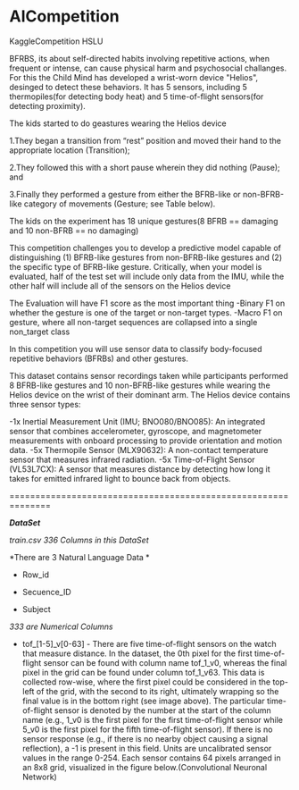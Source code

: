 # AICompetition
KaggleCompetition HSLU

BFRBS, its about self-directed habits involving repetitive actions, when frequent or intense, can cause physical harm and psychosocial challanges. For this the Child Mind has developed a wrist-worn device "Helios", desinged to detect these behaviors. It has 5 sensors, including 5 thermopiles(for detecting body heat) and 5 time-of-flight sensors(for detecting proximity).

The kids started to do geastures wearing the Helios device 

1.They began a transition from “rest” position and moved their hand to the appropriate location (Transition);

2.They followed this with a short pause wherein they did nothing (Pause); and

3.Finally they performed a gesture from either the BFRB-like or non-BFRB-like category of movements (Gesture; see Table below).


The kids on the experiment has 18 unique gestures(8 BFRB == damaging and 10 non-BFRB == no damaging) 



This competition challenges you to develop a predictive model capable of distinguishing (1) BFRB-like gestures from non-BFRB-like gestures and (2) the specific type of BFRB-like gesture. Critically, when your model is evaluated, half of the test set will include only data from the IMU, while the other half will include all of the sensors on the Helios device 


The Evaluation will have F1 score as the most important thing 
-Binary F1 on whether the gesture is one of the target or non-target types.
-Macro F1 on gesture, where all non-target sequences are collapsed into a single non_target class

In this competition you will use sensor data to classify body-focused repetitive behaviors (BFRBs) and other gestures.

This dataset contains sensor recordings taken while participants performed 8 BFRB-like gestures and 10 non-BFRB-like gestures while wearing the Helios device on the wrist of their dominant arm. The Helios device contains three sensor types:

-1x Inertial Measurement Unit (IMU; BNO080/BNO085): An integrated sensor that combines accelerometer, gyroscope, and magnetometer measurements with onboard processing to provide orientation and motion data.
-5x Thermopile Sensor (MLX90632): A non-contact temperature sensor that measures infrared radiation.
-5x Time-of-Flight Sensor (VL53L7CX): A sensor that measures distance by detecting how long it takes for emitted infrared light to bounce back from objects.




==============================================================

***DataSet***


*train.csv*
*336 Columns in this DataSet*

*There are 3 Natural Language Data *

- Row_id

- Secuence_ID

- Subject

*333 are Numerical Columns*


- tof_[1-5]_v[0-63] - There are five time-of-flight sensors on the watch that measure distance. In the dataset, the 0th pixel for the first time-of-flight sensor can be found with column name tof_1_v0, whereas the final pixel in the grid can be found under column tof_1_v63. This data is collected row-wise, where the first pixel could be considered in the top-left of the grid, with the second to its right, ultimately wrapping so the final value is in the bottom right (see image above). The particular time-of-flight sensor is denoted by the number at the start of the column name (e.g., 1_v0 is the first pixel for the first time-of-flight sensor while 5_v0 is the first pixel for the fifth time-of-flight sensor). If there is no sensor response (e.g., if there is no nearby object causing a signal reflection), a -1 is present in this field. Units are uncalibrated sensor values in the range 0-254. Each sensor contains 64 pixels arranged in an 8x8 grid, visualized in the figure below.(Convolutional Neuronal Network)




